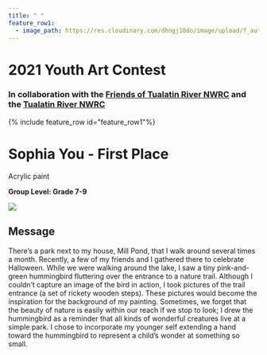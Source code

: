 ```yaml
---
title: " "
feature_row1:
  - image_path: https://res.cloudinary.com/dhngj18do/image/upload/f_auto,q_auto/v1/images/artcontest/ribbon_1
---
```


# 2021 Youth Art Contest

### In collaboration with the [Friends of Tualatin River NWRC](https://fotr.wildapricot.org/) and the [Tualatin River NWRC](https://www.fws.gov/refuge/Tualatin_River/)

{% include feature_row id="feature_row1"%}

# Sophia You - First Place  
Acrylic paint  

**Group Level: Grade 7-9**  

![](https://res.cloudinary.com/dhngj18do/image/upload/f_auto,q_auto/v1/images/artcontest/2021_grp2_1st_large)

## Message

There’s a park next to my house, Mill Pond, that I walk around several times a month. Recently, a few of my friends and I gathered there to celebrate Halloween. While we were walking around the lake, I saw a tiny pink-and-green hummingbird fluttering over the entrance to a nature trail. Although I couldn’t capture an image of the bird in action, I took pictures of the trail entrance (a set of rickety wooden steps). These pictures would become the inspiration for the background of my painting. Sometimes, we forget that the beauty of nature is easily within our reach if we stop to look; I drew the hummingbird as a reminder that all kinds of wonderful creatures live at a simple park. I chose to incorporate my younger self extending a hand toward the hummingbird to represent a child’s wonder at something so small.
